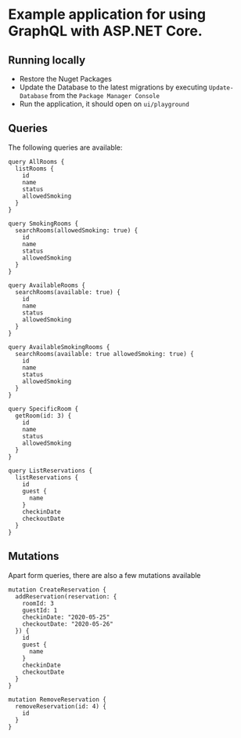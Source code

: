 # Example application for using GraphQL with ASP.NET Core.

## Running locally
- Restore the Nuget Packages
- Update the Database to the latest migrations by executing `Update-Database` from the `Package Manager Console`
- Run the application, it should open on `ui/playground`

## Queries
The following queries are available:
```
query AllRooms {
  listRooms {
    id
    name
    status
    allowedSmoking
  }
}

query SmokingRooms {
  searchRooms(allowedSmoking: true) {
    id
    name
    status
    allowedSmoking
  }
}

query AvailableRooms {
  searchRooms(available: true) {
    id
    name
    status
    allowedSmoking
  }
}

query AvailableSmokingRooms {
  searchRooms(available: true allowedSmoking: true) {
    id
    name
    status
    allowedSmoking
  }
}

query SpecificRoom {
  getRoom(id: 3) {
    id
    name
    status
    allowedSmoking
  }
}

query ListReservations {
  listReservations {
    id
    guest {
      name
    }
    checkinDate
    checkoutDate
  }
}

```

## Mutations
Apart form queries, there are also a few mutations available
```
mutation CreateReservation {
  addReservation(reservation: {
    roomId: 3
    guestId: 1
    checkinDate: "2020-05-25"
    checkoutDate: "2020-05-26"
  }) {
    id
    guest {
      name
    }
    checkinDate
    checkoutDate
  }
}

mutation RemoveReservation {
  removeReservation(id: 4) {
    id
  }
}
```

